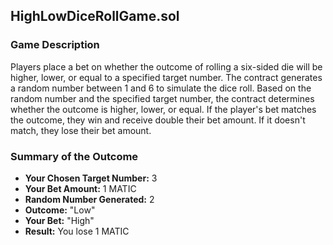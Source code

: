 

## HighLowDiceRollGame.sol

### Game Description

Players place a bet on whether the outcome of rolling a six-sided die will be higher, lower, or equal to a specified target number. The contract generates a random number between 1 and 6 to simulate the dice roll. Based on the random number and the specified target number, the contract determines whether the outcome is higher, lower, or equal. If the player's bet matches the outcome, they win and receive double their bet amount. If it doesn't match, they lose their bet amount.

### Summary of the Outcome

- **Your Chosen Target Number:** 3
- **Your Bet Amount:** 1 MATIC
- **Random Number Generated:** 2
- **Outcome:** "Low"
- **Your Bet:** "High"
- **Result:** You lose 1 MATIC
